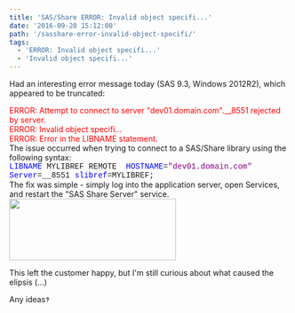 ```yaml
---
title: 'SAS/Share ERROR: Invalid object specifi...'
date: '2016-09-20 15:12:00'
path: '/sasshare-error-invalid-object-specifi/'
tags:
  - 'ERROR: Invalid object specifi...'
  - 'Invalid object specifi...'
---
```


Had an interesting error message today (SAS 9.3, Windows 2012R2), which appeared to be truncated:

<div><span style="color: red;">ERROR: Attempt to connect to server "dev01.domain.com".__8551 rejected by server.</span></div>
<div><span style="color: red;">ERROR: Invalid object specifi...</span></div>
<div><span style="color: red;">ERROR: Error in the LIBNAME statement.</span></div>
The issue occurred when trying to connect to a SAS/Share library using the following syntax:
<div><span style="background: white; color: blue; font-family: 'courier new';">LIBNAME</span><span style="background: white; font-family: 'courier new';"> MYLIBREF REMOTE  </span><span style="background: white; color: blue; font-family: 'courier new';">HOSTNAME</span><span style="background: white; font-family: 'courier new';">=</span><span style="background: white; color: purple; font-family: 'courier new';">"dev01.domain.com"</span><span style="background: white; font-family: 'courier new';">  </span><span style="background: white; color: blue; font-family: 'courier new';">Server</span><span style="background: white; font-family: 'courier new';">=__8551 </span><span style="background: white; color: blue; font-family: 'courier new';">slibref</span><span style="background: white; font-family: 'courier new';">=MYLIBREF;</span></div>
The fix was simple - simply log into the application server, open Services, and restart the "SAS Share Server" service.
<div style="clear: both; text-align: center;"></div>
<img class="size-medium wp-image-102 aligncenter" src="../images/Capture-1-300x111.png" alt="" width="300" height="111" />

This left the customer happy, but I'm still curious about what caused the elipsis (...)

Any ideas<span style="background-color: white; color: #444444; font-family: 'arial' , 'tahoma' , 'helvetica' , 'freesans' , sans-serif; font-size: 13px; line-height: 18.2px;">‽</span>
